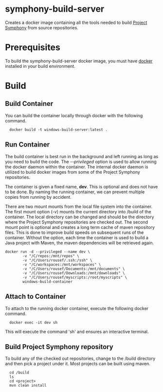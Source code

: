 # symphony-build-server
Creates a docker image containing all the tools needed to build 
[Project Symphony](https://github.com/dellemc-symphony) from source repositories.

# Prerequisites
To build the symphony-build-server docker image, you must have 
[docker](https://www.docker.com/community-edition#/download) installed in your build environment.

# Build
## Build Container
You can build the container locally through docker with the following command.

```
  docker build -t windows-build-server:latest .
```

## Run Container
The build container is best run in the background and left running as long as you need to build the code.
The *--privileged* option is used to allow running the docker daemon within the container. The internal
docker daemon is utilized to build docker images from some of the Project Symphony repositories.

The container is given a fixed name, **dev**. This is optional and does not have to be done. By
naming the running container, we can prevent multiple copies from running by accident.

There are two mount mounts from the local file system into the container. The first mount option (*-v*)
mounts the current directory into /build of the container. The local directory can be changed and should
be the directory where the Project Symphony repositories are checked out. The second mount point is 
optional and creates a long term cache of maven repository files. This is done to improve build speeds
on subsequent runs of the container. Without the option, each time the container is used to build a 
Java project with Maven, the maven dependencies will be retrieved again.

```
docker run -d --privileged --name dev \
        -v "/C/repos:/mnt/repos" \
        -v "/C/Users/rousef/.ssh:/ssh" \
        -v "/C/workspaces:/mnt/workspaces" \
        -v "/C/Users/rousef/Documents:/mnt/documents" \
        -v "/C/Users/rousef/Downloads:/mnt/downloads" \
        -v "/C/Users/rousef/myscripts:/root/myscripts" \
        windows-build-container
```

## Attach to Container
To attach to the running docker container, execute the following docker command.

```
  docker exec -it dev sh
```

This will execute the command 'sh' and ensures an interactive terminal.

## Build Project Symphony repository
To build any of the checked out repositories, change to the /build directory and then pick a project under it.
Most projects can be built using maven.

```
  cd /build
  ls
  cd <project>
  mvn clean install
```
